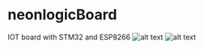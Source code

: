 # neonlogicBoard
IOT board with STM32 and ESP8266 
![alt text](https://i.imgur.com/scq64B5.png)
![alt text](https://i.imgur.com/Yp0uPJH.png)

